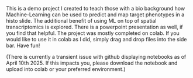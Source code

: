 This is a demo project I created to teach those with a bio background how Machine-Learning can be used to predict and map target phenotypes in a histo slide. The additional benefit of using ML on top of spatial transcriptomics is explored. There is a powerpoint presentation as well, if you find that helpful. The project was mostly completed on colab. If you would like to use it in colab as I did, simply drag and drop files into the side bar. Have fun!

(There is currently a transient issue with github displaying notebooks as of April 10th 2025. If this impacts you, please download the notebook and upload into colab or your preferred environment.) 
